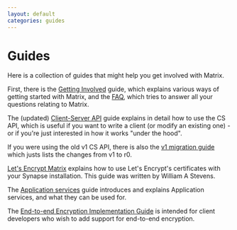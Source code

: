 ```yaml
---
layout: default
categories: guides
---
```

<div class="home">

  <h1>Guides</h1>

  <p>Here is a collection of guides that might help you get involved with Matrix.</p>
  <p>First, there is the <a href="./getting_involved.html" title="Getting Involved">Getting Involved</a> guide, which explains various ways of getting started with Matrix, and the <a href="./faq.html" title="FAQ">FAQ</a>, which tries to answer all your questions relating to Matrix.</p>
  <p>The (updated) <a href="/docs/guides/client-server.html" title="Client-Server API">Client-Server API</a> guide explains in detail how to use the CS API, which is useful if you want to write a client (or modify an existing one) - or if you're just interested in how it works "under the hood".</p>
  <p>If you were using the old v1 CS API, there is also the <a href="/docs/guides/client-server-migrating-from-v1.html">v1 migration guide</a> which justs lists the changes from v1 to r0.</p>
  <p><a href="./lets-encrypt.html">Let's Encrypt Matrix</a> explains how to use Let's Encrypt's certificates with your Synapse installation. This guide was written by William A Stevens.</p>
  <p>The <a href="./application_services.html" title="Application services">Application services</a> guide introduces and explains Application services, and what they can be used for.</p>
  <p>The <a href="./e2e_implementation.html">End-to-end Encryption Implementation Guide</a> is intended for client developers who wish to add support for end-to-end encryption.</p>

</div>
